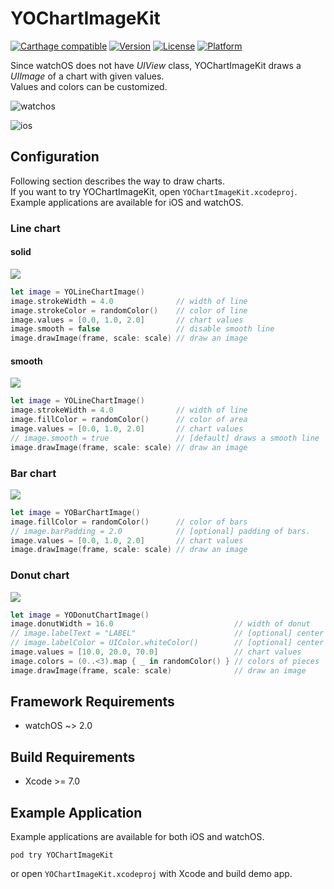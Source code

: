 # YOChartImageKit

[![Carthage compatible](https://img.shields.io/badge/Carthage-compatible-4BC51D.svg?style=flat)](https://github.com/Carthage/Carthage)
[![Version](https://img.shields.io/cocoapods/v/YOChartImageKit.svg?style=flat)](http://cocoadocs.org/docsets/YOChartImageKit)
[![License](https://img.shields.io/cocoapods/l/YOChartImageKit.svg?style=flat)](http://cocoadocs.org/docsets/YOChartImageKit)
[![Platform](https://img.shields.io/cocoapods/p/YOChartImageKit.svg?style=flat)](http://cocoadocs.org/docsets/YOChartImageKit)


Since watchOS does not have _UIView_ class, YOChartImageKit draws a _UIImage_ of a chart with given values.  
Values and colors can be customized.

![watchos](https://raw.githubusercontent.com/yasuoza/YOChartImageKit/assets/images/watchos/all.png)

![ios](https://raw.githubusercontent.com/yasuoza/YOChartImageKit/assets/images/ios/all.png)

## Configuration

Following section describes the way to draw charts.  
If you want to try YOChartImageKit, open `YOChartImageKit.xcodeproj`. Example applications are available for iOS and watchOS.

### Line chart

#### solid

![](https://raw.githubusercontent.com/yasuoza/YOChartImageKit/assets/images/watchos/0_solid_line.png)

```swift
let image = YOLineChartImage()
image.strokeWidth = 4.0              // width of line
image.strokeColor = randomColor()    // color of line
image.values = [0.0, 1.0, 2.0]       // chart values
image.smooth = false                 // disable smooth line
image.drawImage(frame, scale: scale) // draw an image
```

#### smooth

![](https://raw.githubusercontent.com/yasuoza/YOChartImageKit/assets/images/watchos/0_smooth_line.png)

```swift
let image = YOLineChartImage()
image.strokeWidth = 4.0              // width of line
image.fillColor = randomColor()      // color of area
image.values = [0.0, 1.0, 2.0]       // chart values
// image.smooth = true               // [default] draws a smooth line
image.drawImage(frame, scale: scale) // draw an image
```

### Bar chart

![](https://raw.githubusercontent.com/yasuoza/YOChartImageKit/assets/images/watchos/1_bar.png)

```swift
let image = YOBarChartImage() 
image.fillColor = randomColor()      // color of bars
// image.barPadding = 2.0            // [optional] padding of bars. 
image.values = [0.0, 1.0, 2.0]       // chart values
image.drawImage(frame, scale: scale) // draw an image
```

### Donut chart

![](https://raw.githubusercontent.com/yasuoza/YOChartImageKit/assets/images/watchos/2_donut.png)

```swift
let image = YODonutChartImage()
image.donutWidth = 16.0                           // width of donut
// image.labelText = "LABEL"                      // [optional] center label text
// image.labelColor = UIColor.whiteColor()        // [optional] center label color
image.values = [10.0, 20.0, 70.0]                 // chart values
image.colors = (0..<3).map { _ in randomColor() } // colors of pieces
image.drawImage(frame, scale: scale)              // draw an image
```

## Framework Requirements

- watchOS ~> 2.0

## Build Requirements

- Xcode >= 7.0

## Example Application

Example applications are available for both iOS and watchOS.  

```
pod try YOChartImageKit
```

or open `YOChartImageKit.xcodeproj` with Xcode and build demo app.
